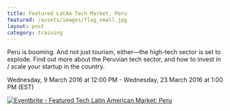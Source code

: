 ```yaml
---
title: Featured LatAm Tech Market, Peru
featured: /assets/images/flag_small.jpg
layout: post
category: training
---
```


<p>
Peru is booming. And not just tourism, either&mdash;the high-tech sector is set to explode. Find out more about the Peruvian tech sector, and how to invest in / scale your startup in the country.
</p>
<!--more-->
<p>
Wednesday, 9 March 2016 at 12:00 PM - Wednesday, 23 March 2016 at 1:00 PM (EST)
</p>
<p>
<a href="http://www.eventbrite.ca/e/featured-tech-latin-american-market-peru-tickets-20704998207?ref=ebtnebregn" target="_blank"><img src="https://www.eventbrite.ca/custombutton?eid=20704998207" alt="Eventbrite - Featured Tech Latin American Market: Peru" /></a>
</p>
